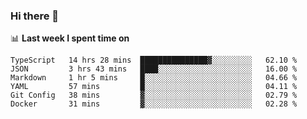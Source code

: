 ### Hi there 👋

<!--
**DBvc/DBvc** is a ✨ _special_ ✨ repository because its `README.md` (this file) appears on your GitHub profile.

Here are some ideas to get you started:

- 🔭 I’m currently working on ...
- 🌱 I’m currently learning ...
- 👯 I’m looking to collaborate on ...
- 🤔 I’m looking for help with ...
- 💬 Ask me about ...
- 📫 How to reach me: ...
- 😄 Pronouns: ...
- ⚡ Fun fact: ...
-->

📊 **Last week I spent time on**
<!--START_SECTION:waka-->

```text
TypeScript   14 hrs 28 mins  ███████████████▓░░░░░░░░░   62.10 %
JSON         3 hrs 43 mins   ████░░░░░░░░░░░░░░░░░░░░░   16.00 %
Markdown     1 hr 5 mins     █░░░░░░░░░░░░░░░░░░░░░░░░   04.66 %
YAML         57 mins         █░░░░░░░░░░░░░░░░░░░░░░░░   04.11 %
Git Config   38 mins         ▓░░░░░░░░░░░░░░░░░░░░░░░░   02.79 %
Docker       31 mins         ▓░░░░░░░░░░░░░░░░░░░░░░░░   02.28 %
```

<!--END_SECTION:waka-->

